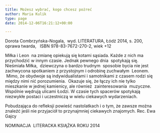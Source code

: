 ```yaml
---
title: Możesz wybrać, kogo chcesz pożreć
author: Maria Kulik
type: page
date: 2014-12-06T16:21:12+00:00

---
```

Dorota Combrzyńska-Nogala,  wyd. LITERATURA, Łódź 2014, s. 200, oprawa twarda,   ISBN 978-83-7672-270-2, wiek +12

Miłka i Leon  na zmianę opiekują się kotami sąsiada. Każde z nich ma przychodzić w innym czasie. Jednak pewnego dnia  spotykają się.  Nieśmiała Miłka,  dziewczyna o bardzo trudnym  sposobie bycia nie jest zachwycona spotkaniem z przystojnym i odrobinę zuchwałym  Leonem.  Mimo, że obydwoje są indywidualistami i samotnikami z czasem rodzi się między nimi nić porozumienia.  Okazuje się, że łączy ich nie tylko  mieszkanie w jednej kamienicy, ale również  zainteresowania  muzyczne.  Wspólnie wędrują ulicami Łodzi. W czasie tych spacerów spotykają niezwykłe postaci i uczestniczą w wielu ciekawych wydarzeniach.

Pobudzająca do refleksji powieść nastolatkach i o tym, że zawsze można znaleźć jeśli nie przyjaciół to przynajmniej ciekawych znajomych. Rec. Ewa  Gajcy

NOMINACJA  LITERACKA KSIĄŻKA ROKU 2014

&nbsp;

&nbsp;